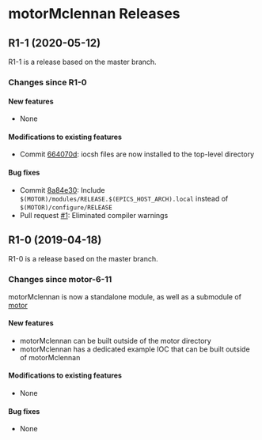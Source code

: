 # motorMclennan Releases

## __R1-1 (2020-05-12)__
R1-1 is a release based on the master branch.  

### Changes since R1-0

#### New features
* None

#### Modifications to existing features
* Commit [664070d](https://github.com/epics-motor/motorMclennan/commit/664070de78d7840f3f4057b20e5e97d6ac224688): iocsh files are now installed to the top-level directory

#### Bug fixes
* Commit [8a84e30](https://github.com/epics-motor/motorMclennan/commit/8a84e307b9bc2cb608a223bf9a3187934ed475d8): Include ``$(MOTOR)/modules/RELEASE.$(EPICS_HOST_ARCH).local`` instead of ``$(MOTOR)/configure/RELEASE``
* Pull request [#1](https://github.com/epics-motor/motorMclennan/pull/1): Eliminated compiler warnings

## __R1-0 (2019-04-18)__
R1-0 is a release based on the master branch.  

### Changes since motor-6-11

motorMclennan is now a standalone module, as well as a submodule of [motor](https://github.com/epics-modules/motor)

#### New features
* motorMclennan can be built outside of the motor directory
* motorMclennan has a dedicated example IOC that can be built outside of motorMclennan

#### Modifications to existing features
* None

#### Bug fixes
* None

